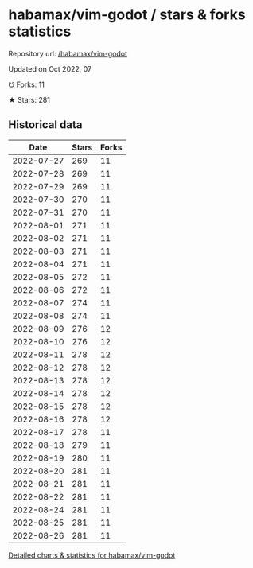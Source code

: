 # habamax/vim-godot / stars & forks statistics

Repository url: [/habamax/vim-godot](https://github.com/habamax/vim-godot)

Updated on Oct 2022, 07

☋ Forks: 11

★ Stars: 281

## Historical data
| Date | Stars | Forks |
|------|-------|-------|
| 2022-07-27 | 269 | 11 | 
| 2022-07-28 | 269 | 11 | 
| 2022-07-29 | 269 | 11 | 
| 2022-07-30 | 270 | 11 | 
| 2022-07-31 | 270 | 11 | 
| 2022-08-01 | 271 | 11 | 
| 2022-08-02 | 271 | 11 | 
| 2022-08-03 | 271 | 11 | 
| 2022-08-04 | 271 | 11 | 
| 2022-08-05 | 272 | 11 | 
| 2022-08-06 | 272 | 11 | 
| 2022-08-07 | 274 | 11 | 
| 2022-08-08 | 274 | 11 | 
| 2022-08-09 | 276 | 12 | 
| 2022-08-10 | 276 | 12 | 
| 2022-08-11 | 278 | 12 | 
| 2022-08-12 | 278 | 12 | 
| 2022-08-13 | 278 | 12 | 
| 2022-08-14 | 278 | 12 | 
| 2022-08-15 | 278 | 12 | 
| 2022-08-16 | 278 | 12 | 
| 2022-08-17 | 278 | 11 | 
| 2022-08-18 | 279 | 11 | 
| 2022-08-19 | 280 | 11 | 
| 2022-08-20 | 281 | 11 | 
| 2022-08-21 | 281 | 11 | 
| 2022-08-22 | 281 | 11 | 
| 2022-08-24 | 281 | 11 | 
| 2022-08-25 | 281 | 11 | 
| 2022-08-26 | 281 | 11 | 


[Detailed charts & statistics for habamax/vim-godot](https://reviewgithub.com/rep/habamax/vim-godot)
